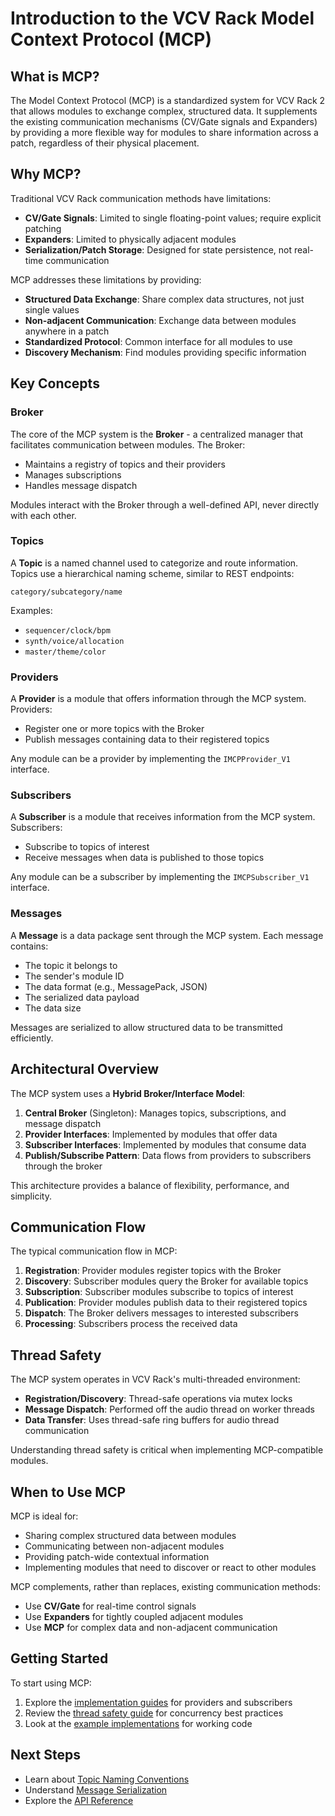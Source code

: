 # Introduction to the VCV Rack Model Context Protocol (MCP)

## What is MCP?

The Model Context Protocol (MCP) is a standardized system for VCV Rack 2 that allows modules to exchange complex, structured data. It supplements the existing communication mechanisms (CV/Gate signals and Expanders) by providing a more flexible way for modules to share information across a patch, regardless of their physical placement.

## Why MCP?

Traditional VCV Rack communication methods have limitations:

- **CV/Gate Signals**: Limited to single floating-point values; require explicit patching
- **Expanders**: Limited to physically adjacent modules
- **Serialization/Patch Storage**: Designed for state persistence, not real-time communication

MCP addresses these limitations by providing:

- **Structured Data Exchange**: Share complex data structures, not just single values
- **Non-adjacent Communication**: Exchange data between modules anywhere in a patch
- **Standardized Protocol**: Common interface for all modules to use
- **Discovery Mechanism**: Find modules providing specific information

## Key Concepts

### Broker

The core of the MCP system is the **Broker** - a centralized manager that facilitates communication between modules. The Broker:

- Maintains a registry of topics and their providers
- Manages subscriptions
- Handles message dispatch

Modules interact with the Broker through a well-defined API, never directly with each other.

### Topics

A **Topic** is a named channel used to categorize and route information. Topics use a hierarchical naming scheme, similar to REST endpoints:

```
category/subcategory/name
```

Examples:
- `sequencer/clock/bpm`
- `synth/voice/allocation`
- `master/theme/color`

### Providers

A **Provider** is a module that offers information through the MCP system. Providers:

- Register one or more topics with the Broker
- Publish messages containing data to their registered topics

Any module can be a provider by implementing the `IMCPProvider_V1` interface.

### Subscribers

A **Subscriber** is a module that receives information from the MCP system. Subscribers:

- Subscribe to topics of interest
- Receive messages when data is published to those topics

Any module can be a subscriber by implementing the `IMCPSubscriber_V1` interface.

### Messages

A **Message** is a data package sent through the MCP system. Each message contains:

- The topic it belongs to
- The sender's module ID
- The data format (e.g., MessagePack, JSON)
- The serialized data payload
- The data size

Messages are serialized to allow structured data to be transmitted efficiently.

## Architectural Overview

The MCP system uses a **Hybrid Broker/Interface Model**:

1. **Central Broker** (Singleton): Manages topics, subscriptions, and message dispatch
2. **Provider Interfaces**: Implemented by modules that offer data
3. **Subscriber Interfaces**: Implemented by modules that consume data
4. **Publish/Subscribe Pattern**: Data flows from providers to subscribers through the broker

This architecture provides a balance of flexibility, performance, and simplicity.

## Communication Flow

The typical communication flow in MCP:

1. **Registration**: Provider modules register topics with the Broker
2. **Discovery**: Subscriber modules query the Broker for available topics
3. **Subscription**: Subscriber modules subscribe to topics of interest
4. **Publication**: Provider modules publish data to their registered topics
5. **Dispatch**: The Broker delivers messages to interested subscribers
6. **Processing**: Subscribers process the received data

## Thread Safety

The MCP system operates in VCV Rack's multi-threaded environment:

- **Registration/Discovery**: Thread-safe operations via mutex locks
- **Message Dispatch**: Performed off the audio thread on worker threads
- **Data Transfer**: Uses thread-safe ring buffers for audio thread communication

Understanding thread safety is critical when implementing MCP-compatible modules.

## When to Use MCP

MCP is ideal for:

- Sharing complex structured data between modules
- Communicating between non-adjacent modules
- Providing patch-wide contextual information
- Implementing modules that need to discover or react to other modules

MCP complements, rather than replaces, existing communication methods:

- Use **CV/Gate** for real-time control signals
- Use **Expanders** for tightly coupled adjacent modules
- Use **MCP** for complex data and non-adjacent communication

## Getting Started

To start using MCP:

1. Explore the [implementation guides](../guides/provider_implementation.md) for providers and subscribers
2. Review the [thread safety guide](../guides/thread_safety.md) for concurrency best practices
3. Look at the [example implementations](../examples/README.md) for working code

## Next Steps

- Learn about [Topic Naming Conventions](topic_naming.md)
- Understand [Message Serialization](serialization.md)
- Explore the [API Reference](../api/README.md) 